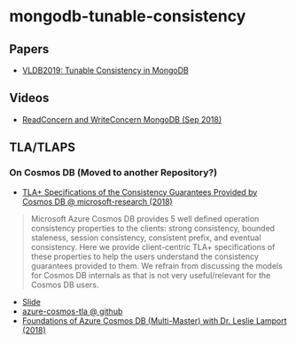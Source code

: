 # mongodb-tunable-consistency

## Papers
- [VLDB2019: Tunable Consistency in MongoDB](http://www.vldb.org/pvldb/vol12/p2071-schultz.pdf)

## Videos
- [ReadConcern and WriteConcern MongoDB (Sep 2018)](https://youtu.be/HQRtW8OSkDY)

## TLA/TLAPS

### On Cosmos DB (Moved to another Repository?)
- [TLA+ Specifications of the Consistency Guarantees Provided by Cosmos DB @ microsoft-research (2018)](https://www.microsoft.com/en-us/research/video/tla-specifications-of-the-consistency-guarantees-provided-by-cosmos-db/)
> Microsoft Azure Cosmos DB provides 5 well defined operation consistency properties to the clients: 
strong consistency, bounded staleness, session consistency, consistent prefix, and eventual consistency.
Here we provide client-centric TLA+ specifications of these properties 
to help the users understand the consistency guarantees provided to them.
We refrain from discussing the models for Cosmos DB internals 
as that is not very useful/relevant for the Cosmos DB users.
  - [Slide](https://www.microsoft.com/en-us/research/uploads/prod/2018/11/TLA-Specifications-of-the-Consistency-Guarantees-Provided-by-Cosmos-DB-SLIDES.pdf)
  - [azure-cosmos-tla @ github](https://github.com/Azure/azure-cosmos-tla)
  - [Foundations of Azure Cosmos DB (Multi-Master) with Dr. Leslie Lamport (2018)](https://www.youtube.com/watch?v=kYX6UrY_ooA)
